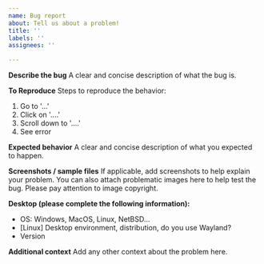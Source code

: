 ```yaml
---
name: Bug report
about: Tell us about a problem!
title: ''
labels: ''
assignees: ''

---
```


**Describe the bug**
A clear and concise description of what the bug is.

**To Reproduce**
Steps to reproduce the behavior:
1. Go to '...'
2. Click on '....'
3. Scroll down to '....'
4. See error

**Expected behavior**
A clear and concise description of what you expected to happen.

**Screenshots / sample files**
If applicable, add screenshots to help explain your problem. You can also attach problematic images here to help test the bug. Please pay attention to image copyright.

**Desktop (please complete the following information):**
 - OS: Windows, MacOS, Linux, NetBSD...
 - [Linux] Desktop environment, distribution, do you use Wayland?
 - Version 


**Additional context**
Add any other context about the problem here.

